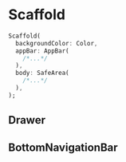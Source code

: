 # Scaffold

```dart
Scaffold(
  backgroundColor: Color,
  appBar: AppBar(
    /*...*/
  ),
  body: SafeArea(
    /*...*/
  ),
);
```

## Drawer

## BottomNavigationBar
